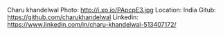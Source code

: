 Charu khandelwal
Photo: http://i.xp.io/PApcpE3.jpg
Location: India
Gitub: https://github.com/charukhandelwal
Linkedin: https://www.linkedin.com/in/charu-khandelwal-513407172/
